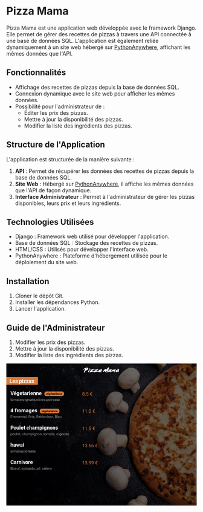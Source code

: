 # Pizza Mama

Pizza Mama est une application web développée avec le framework Django. Elle permet de gérer des recettes de pizzas à travers une API connectée à une base de données SQL. L'application est également reliée dynamiquement à un site web hébergé sur [PythonAnywhere](https://thesirix.pythonanywhere.com/), affichant les mêmes données que l'API.

## Fonctionnalités

- Affichage des recettes de pizzas depuis la base de données SQL.
- Connexion dynamique avec le site web pour afficher les mêmes données.
- Possibilité pour l'administrateur de :
  - Éditer les prix des pizzas.
  - Mettre à jour la disponibilité des pizzas.
  - Modifier la liste des ingrédients des pizzas.

## Structure de l'Application

L'application est structurée de la manière suivante :

1. **API** : Permet de récupérer les données des recettes de pizzas depuis la base de données SQL.
2. **Site Web** : Hébergé sur [PythonAnywhere](https://thesirix.pythonanywhere.com/), il affiche les mêmes données que l'API de façon dynamique.
3. **Interface Administrateur** : Permet à l'administrateur de gérer les pizzas disponibles, leurs prix et leurs ingrédients.

## Technologies Utilisées

- Django : Framework web utilisé pour développer l'application.
- Base de données SQL : Stockage des recettes de pizzas.
- HTML/CSS : Utilisés pour développer l'interface web.
- PythonAnywhere : Plateforme d'hébergement utilisée pour le déploiement du site web.

## Installation

1. Cloner le dépôt Git.
2. Installer les dépendances Python.
3. Lancer l'application.

## Guide de l'Administrateur

1. Modifier les prix des pizzas.
2. Mettre à jour la disponibilité des pizzas.
3. Modifier la liste des ingrédients des pizzas.

![pizzaapp](images/pizzap.png)
